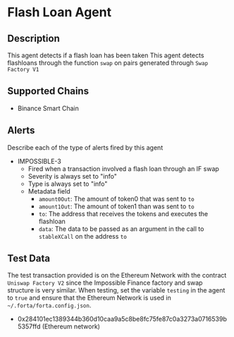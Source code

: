 # Flash Loan Agent

## Description

This agent detects if a flash loan has been taken
This agent detects flashloans through the function `swap` on pairs generated through `Swap Factory V1`

## Supported Chains

- Binance Smart Chain

## Alerts

Describe each of the type of alerts fired by this agent

- IMPOSSIBLE-3
  - Fired when a transaction involved a flash loan through an IF swap
  - Severity is always set to "info"
  - Type is always set to "info"
  - Metadata field
    - `amount0Out`: The amount of token0 that was sent to `to`
    - `amount1Out`: The amount of token1 than was sent to `to`
    - `to`: The address that receives the tokens and executes the flashloan
    - `data`: The data to be passed as an argument in the call to `stableXCall` on the address `to`

## Test Data

The test transaction provided is on the Ethereum Network with the contract `Uniswap Factory V2` since the Impossible Finance factory and swap structure is very similar. 
When testing, set the variable `testing` in the agent to `true` and ensure that the Ethereum Network is used in `~/.forta/forta.config.json`.

 - 0x284101ec1389344b360d10caa9a5c8be8fc75fe87c0a3273a0716539b5357ffd (Ethereum network)
